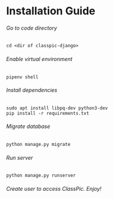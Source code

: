 # Installation Guide

###### Go to code directory
    cd <dir of classpic-django>
    
###### Enable virtual environment
    pipenv shell
###### Install dependencies
    sudo apt install libpq-dev python3-dev
    pip install -r requirements.txt
###### Migrate database
    python manage.py migrate
###### Run server
    python manage.py runserver
    
###### Create user to access ClassPic. Enjoy!
